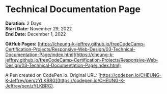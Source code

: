 # Technical Documentation Page

**Duration:** 2 Days\
**Start Date:** November 29, 2022\
**End Date:** December 1, 2022

**GitHub Pages:** [https://cheung-k-jeffrey.github.io/freeCodeCamp-Certification-Projects/Responsive-Web-Design/03-Technical-Documentation-Page/index.html](https://cheung-k-jeffrey.github.io/freeCodeCamp-Certification-Projects/Responsive-Web-Design/03-Technical-Documentation-Page/index.html)

A Pen created on CodePen.io. Original URL: [https://codepen.io/CHEUNG-K-Jeffrey/pen/zYLKBRG](https://codepen.io/CHEUNG-K-Jeffrey/pen/zYLKBRG).

